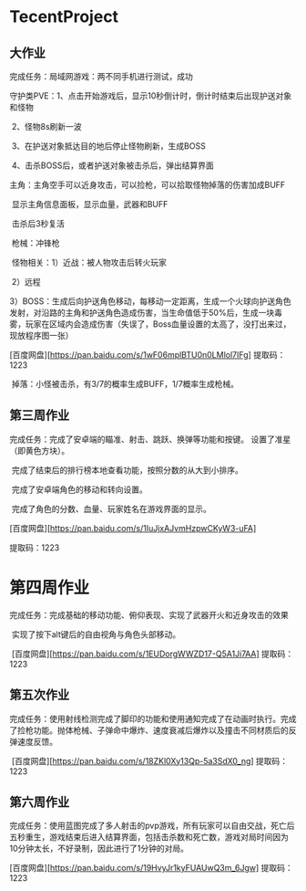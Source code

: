 # TecentProject

## 大作业

完成任务：局域网游戏：两不同手机进行测试，成功

​                   守护类PVE：1、点击开始游戏后，显示10秒倒计时，倒计时结束后出现护送对象和怪物

​                                          2、怪物8s刷新一波

​                                          3、在护送对象抵达目的地后停止怪物刷新，生成BOSS

​                                          4、击杀BOSS后，或者护送对象被击杀后，弹出结算界面

​                   主角：主角空手可以近身攻击，可以捡枪，可以拾取怪物掉落的伤害加成BUFF

​                               显示主角信息面板，显示血量，武器和BUFF

​                               击杀后3秒复活

​                    枪械：冲锋枪

​                    怪物相关：1）近战：被人物攻击后转火玩家

​                                       2）远程

​                                       3）BOSS：生成后向护送角色移动，每移动一定距离，生成一个火球向护送角色    发射，对沿路的主角和护送角色造成伤害，当生命值低于50%后，生成一块毒雾，玩家在区域内会造成伤害（失误了，Boss血量设置的太高了，没打出来过，现放程序图一张）


[百度网盘][https://pan.baidu.com/s/1wF06mplBTU0n0LMlol7IFg] 提取码：1223

​                      掉落：小怪被击杀，有3/7的概率生成BUFF，1/7概率生成枪械。

## 第三周作业

完成任务：完成了安卓端的瞄准、射击、跳跃、换弹等功能和按键。 设置了准星（即黄色方块）。

​                   完成了结束后的排行榜本地查看功能，按照分数的从大到小排序。

​                   完成了安卓端角色的移动和转向设置。

​                   完成了角色的分数、血量、玩家姓名在游戏界面的显示。

 [百度网盘][https://pan.baidu.com/s/1IuJjxAJvmHzpwCKyW3-uFA]

提取码：1223



# 第四周作业

​        完成任务：完成基础的移动功能、俯仰表现、实现了武器开火和近身攻击的效果

​        实现了按下alt键后的自由视角与角色头部移动。

​        [百度网盘][https://pan.baidu.com/s/1EUDorgWWZD17-Q5A1Ji7AA]       提取码：1223   

## 第五次作业

​        完成任务：使用射线检测完成了脚印的功能和使用通知完成了在动画时执行。完成了捡枪功能。抛体枪械、子弹命中爆炸、速度衰减后爆炸以及撞击不同材质后的反弹速度反馈。

​      [百度网盘][https://pan.baidu.com/s/18ZKl0Xy13Qp-5a3SdX0_ng] 提取码：1223

## 第六周作业

​    完成任务：使用蓝图完成了多人射击的pvp游戏，所有玩家可以自由交战，死亡后五秒重生，游戏结束后进入结算界面，包括击杀数和死亡数，游戏对局时间因为10分钟太长，不好录制，因此进行了1分钟的对局。

   [百度网盘][https://pan.baidu.com/s/19HvyJr1kyFUAUwQ3m_6Jgw] 提取码：1223

